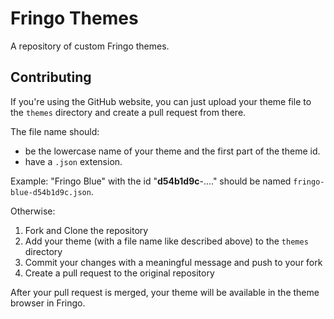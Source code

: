 # Fringo Themes

A repository of custom Fringo themes.

## Contributing

If you're using the GitHub website, you can just upload your theme file to the `themes` directory and create a pull request from there.

The file name should:

- be the lowercase name of your theme and the first part of the theme id.
- have a `.json` extension.

Example: "Fringo Blue" with the id "**d54b1d9c**-...." should be named `fringo-blue-d54b1d9c.json`.

Otherwise:

1. Fork and Clone the repository
2. Add your theme (with a file name like described above) to the `themes` directory
3. Commit your changes with a meaningful message and push to your fork
4. Create a pull request to the original repository

After your pull request is merged, your theme will be available in the theme browser in Fringo.
